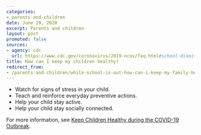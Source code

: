 ```yaml
---
categories:
- parents-and-children
date: June 29, 2020
excerpt: Parents and children
layout: post
promoted: false
sources:
- agency: cdc
  url: https://www.cdc.gov/coronavirus/2019-ncov/faq.html#school-dismissals
title: How can I keep my children healthy?
redirect_from:
- /parents-and-children/while-school-is-out-how-can-i-keep-my-family-healthy/
---
```


- Watch for signs of stress in your child.
- Teach and reinforce everyday preventive actions.
- Help your child stay active.
- Help your child stay socially connected.

For more information, see [Keep Children Healthy during the COVID-19 Outbreak](https://www.cdc.gov/coronavirus/2019-ncov/daily-life-coping/children.html).
